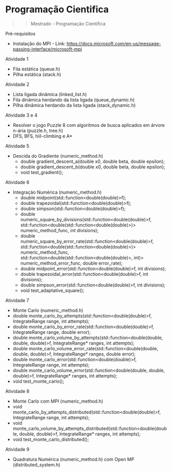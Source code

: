 # Programação Cientifica
>> Mestrado - Programação Cientifica

Pré-requisitos
  - Instalação do MPI - Link: https://docs.microsoft.com/en-us/message-passing-interface/microsoft-mpi

Atividade 1 
  - Fila estática (queue.h)
  - Pilha estática (stack.h)

Atividade 2
  - Lista ligada dinâmica (linked_list.h)
  - Fila dinâmica herdando da lista ligada (queue_dynamic.h)
  - Pilha dinâmica herdando da lista ligada (stack_dynamic.h)

Atividade 3 e 4
  - Resolver o jogo Puzzle 8 com algoritmos de busca aplicados em árvore n-ária (puzzle.h, tree.h)
  - DFS, BFS, hiil-climbing e A*

Atividade 5
  - Descida do Gradiente (numeric_method.h) 
    - double gradient_descent_a(double x0, double beta, double epsilon);
    - double gradient_descent_b(double x0, double beta, double epsilon);
    - void test_gradient();
    
Atividade 6
  - Integração Numérica (numeric_method.h)
    - double midpoint(std::function<double(double)>f);
    - double trapezoidal(std::function<double(double)>f);
    - double simpson(std::function<double(double)>f);
    - double numeric_square_by_divisions(std::function<double(double)>f, std::function<double(std::function<double(double)>)> numeric_method_func, int divisions);
    - double numeric_square_by_error_rate(std::function<double(double)>f, std::function<double(std::function<double(double)>)> numeric_method_func, std::function<double(std::function<double(double)>, int)> numeric_method_error_func, double error_rate);
    - double midpoint_error(std::function<double(double)>f, int divisions);
    - double trapezoidal_error(std::function<double(double)>f, int divisions);
    - double simpson_error(std::function<double(double)>f, int divisions);
    - void test_adaptative_square();
    
Atividade 7
  - Monte Carlo (numeric_method.h)
  - double monte_carlo_by_attempts(std::function<double(double)>f, IntegrateRange<double> range, int attempts);
  - double monte_carlo_by_error_rate(std::function<double(double)>f, IntegrateRange<double> range, double error);
  - double monte_carlo_volume_by_attempts(std::function<double(double, double, double)>f, IntegrateRange<double>* ranges, int attempts);
  - double monte_carlo_volume_error_rate(std::function<double(double, double, double)>f, IntegrateRange<double>* ranges, double error);
  - double monte_carlo_error(std::function<double(double)>f, IntegrateRange<double> range, int attempts);
  - double monte_carlo_volume_error(std::function<double(double, double, double)>f, IntegrateRange<double>* ranges, int attempts);
  - void test_monte_carlo();
    
Atividade 8
  - Monte Carlo com MPI (numeric_method.h)
  - void monte_carlo_by_attempts_distributed(std::function<double(double)>f, IntegrateRange<double> range, int attempts);
  - void monte_carlo_volume_by_attempts_distributed(std::function<double(double, double, double)>f, IntegrateRange<double>* ranges, int attempts);
  - void test_monte_carlo_distributed();
  
Atividade 9
  - Quadratura Numérica (numeric_method.h) com Open MP (distributed_system.h)
